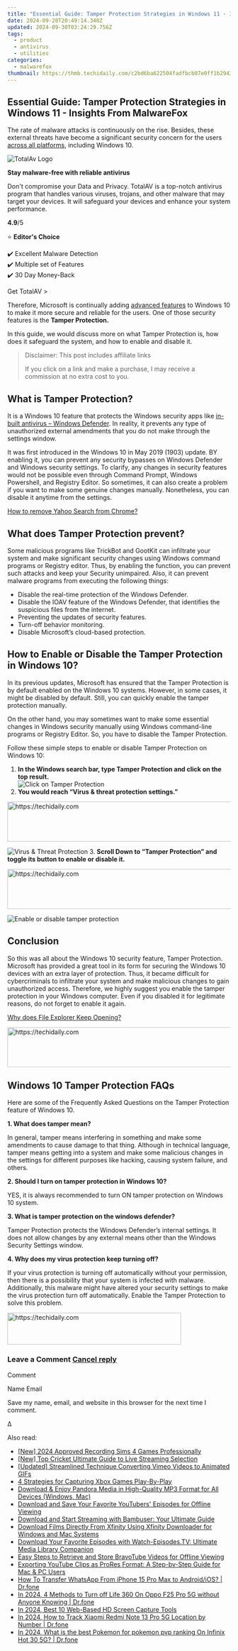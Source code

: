 ```yaml
---
title: "Essential Guide: Tamper Protection Strategies in Windows 11 - Insights From MalwareFox"
date: 2024-09-28T20:49:14.340Z
updated: 2024-09-30T03:24:29.756Z
tags:
  - product
  - antivirus
  - utilities
categories:
  - malwarefox
thumbnail: https://thmb.techidaily.com/c2bd6ba622504fadfbcb07e0ff1b2943eed89d4f17cad9fcf863c9fe9218bf46.jpg
---
```


## Essential Guide: Tamper Protection Strategies in Windows 11 - Insights From MalwareFox

The rate of malware attacks is continuously on the rise. Besides, these external threats have become a significant security concern for the users [across all platforms](https://tools.techidaily.com/malwarefox/products/), including Windows 10.

![TotalAv Logo](https://www.malwarefox.com/wp-content/uploads/2024/02/totalav-svg.webp "totalav-svg")

**Stay malware-free with reliable antivirus**

Don't compromise your Data and Privacy. TotalAV is a top-notch antivirus program that handles various viruses, trojans, and other malware that may target your devices. It will safeguard your devices and enhance your system performance.

**4.9**/5

⭐ **Editor's Choice**

✔️ Excellent Malware Detection  
✔️ Multiple set of Features  
✔️ 30 Day Money-Back

[](https://tools.techidaily.com/malwarefox/products/) Get TotalAV > 

Therefore, Microsoft is continually adding [advanced features](https://www.microsoft.com/en-in/windows/comprehensive-security) to Windows 10 to make it more secure and reliable for the users. One of those security features is the **Tamper Protection.** 

In this guide, we would discuss more on what Tamper Protection is, how does it safeguard the system, and how to enable and disable it.

>  Disclaimer: This post includes affiliate links
>
>  If you click on a link and make a purchase, I may receive a commission at no extra cost to you.
>

## What is Tamper Protection?

It is a Windows 10 feature that protects the Windows security apps like [in-built antivirus – Windows Defender](https://tools.techidaily.com/malwarefox/products/). In reality, it prevents any type of unauthorized external amendments that you do not make through the settings window.

It was first introduced in the Windows 10 in May 2019 (1903) update. BY enabling it, you can prevent any security bypasses on Windows Defender and Windows security settings. To clarify, any changes in security features would not be possible even through Command Prompt, Windows Powershell, and Registry Editor. So sometimes, it can also create a problem if you want to make some genuine changes manually. Nonetheless, you can disable it anytime from the settings.

[How to remove Yahoo Search from Chrome?](https://tools.techidaily.com/malwarefox/products/)

## What does Tamper Protection prevent?

Some malicious programs like TrickBot and GootKit can infiltrate your system and make significant security changes using Windows command programs or Registry editor. Thus, by enabling the function, you can prevent such attacks and keep your Security unimpaired. Also, it can prevent malware programs from executing the following things:

* Disable the real-time protection of the Windows Defender.
* Disable the IOAV feature of the Windows Defender, that identifies the suspicious files from the internet.
* Preventing the updates of security features.
* Turn-off behavior monitoring.
* Disable Microsoft’s cloud-based protection.

## How to Enable or Disable the Tamper Protection in Windows 10?

In its previous updates, Microsoft has ensured that the Tamper Protection is by default enabled on the Windows 10 systems. However, in some cases, it might be disabled by default. Still, you can quickly enable the tamper protection manually.

On the other hand, you may sometimes want to make some essential changes in Windows security manually using Windows command-line programs or Registry Editor. So, you have to disable the Tamper Protection.

Follow these simple steps to enable or disable Tamper Protection on Windows 10:

1. **In the Windows search bar, type Tamper Protection and click on the top result.**  
![Click on Tamper Protection](https://www.malwarefox.com/wp-content/uploads/2020/06/Click-on-Tamper-Protection.png)
2. **You would reach “Virus & threat protection settings.”**  

<!-- affiliate ads begin -->
<a href="https://aligracehair.sjv.io/c/5597632/1972684/19272" target="_top" id="1972684">
  <img src="//a.impactradius-go.com/display-ad/19272-1972684" border="0" alt="https://techidaily.com" width="728" height="90"/>
</a>
<img height="0" width="0" src="https://aligracehair.sjv.io/i/5597632/1972684/19272" style="position:absolute;visibility:hidden;" border="0" />
<!-- affiliate ads end -->

![Virus & Threat Protection](https://www.malwarefox.com/wp-content/uploads/2020/06/Virus-Threat-Protection.png)
3. **Scroll Down to “Tamper Protection” and toggle its button to enable or disable it.**  

<!-- affiliate ads begin -->
<a href="https://imp.i357552.net/c/5597632/857869/11832" target="_top" id="857869">
  <img src="//a.impactradius-go.com/display-ad/11832-857869" border="0" alt="https://techidaily.com" width="728" height="90"/>
</a>
<img height="0" width="0" src="https://imp.i357552.net/i/5597632/857869/11832" style="position:absolute;visibility:hidden;" border="0" />
<!-- affiliate ads end -->

![Enable or disable tamper protection](https://www.malwarefox.com/wp-content/uploads/2020/06/Enable-disable-tamper-protection.png)

## Conclusion

So this was all about the Windows 10 security feature, Tamper Protection. Microsoft has provided a great tool in its form for securing the Windows 10 devices with an extra layer of protection. Thus, it became difficult for cybercriminals to infiltrate your system and make malicious changes to gain unauthorized access. Therefore, we highly suggest you enable the tamper protection in your Windows computer. Even if you disabled it for legitimate reasons, do not forget to enable it again.

[Why does File Explorer Keep Opening?](https://tools.techidaily.com/malwarefox/products/)

<!-- affiliate ads begin -->
<a href="https://appsumo.8odi.net/c/5597632/2151893/7443" target="_top" id="2151893">
  <img src="//a.impactradius-go.com/display-ad/7443-2151893" border="0" alt="https://techidaily.com" width="728" height="90"/>
</a>
<img height="0" width="0" src="https://appsumo.8odi.net/i/5597632/2151893/7443" style="position:absolute;visibility:hidden;" border="0" />
<!-- affiliate ads end -->

## Windows 10 Tamper Protection FAQs

Here are some of the Frequently Asked Questions on the Tamper Protection feature of Windows 10.

**1\. What does tamper mean?** 

In general, tamper means interfering in something and make some amendments to cause damage to that thing. Although in technical language, tamper means getting into a system and make some malicious changes in the settings for different purposes like hacking, causing system failure, and others.

**2\. Should I turn on tamper protection in Windows 10?** 

YES, it is always recommended to turn ON tamper protection on Windows 10 system.

**3\. What is tamper protection on the windows defender?** 

Tamper Protection protects the Windows Defender’s internal settings. It does not allow changes by any external means other than the Windows Security Settings window.

**4\. Why does my virus protection keep turning off?** 

If your virus protection is turning off automatically without your permission, then there is a possibility that your system is infected with malware. Additionally, this malware might have altered your security settings to make the virus protection turn off automatically. Enable the Tamper Protection to solve this problem.

<!-- affiliate ads begin -->
<a href="https://aligracehair.sjv.io/c/5597632/2135373/19272" target="_top" id="2135373">
  <img src="//a.impactradius-go.com/display-ad/19272-2135373" border="0" alt="https://techidaily.com" width="392" height="72"/>
</a>
<img height="0" width="0" src="https://aligracehair.sjv.io/i/5597632/2135373/19272" style="position:absolute;visibility:hidden;" border="0" />
<!-- affiliate ads end -->

### Leave a Comment [Cancel reply](https://tools.techidaily.com/malwarefox/products/)

Comment

Name Email 

Save my name, email, and website in this browser for the next time I comment.

Δ

<ins class="adsbygoogle"
     style="display:block"
     data-ad-format="autorelaxed"
     data-ad-client="ca-pub-7571918770474297"
     data-ad-slot="1223367746"></ins>

<ins class="adsbygoogle"
     style="display:block"
     data-ad-client="ca-pub-7571918770474297"
     data-ad-slot="8358498916"
     data-ad-format="auto"
     data-full-width-responsive="true"></ins>

<span class="atpl-alsoreadstyle">Also read:</span>
<div><ul>
<li><a href="https://screen-mirroring-recording.techidaily.com/new-2024-approved-recording-sims-4-games-professionally/"><u>[New] 2024 Approved Recording Sims 4 Games Professionally</u></a></li>
<li><a href="https://fox-friendly.techidaily.com/new-top-cricket-ultimate-guide-to-live-streaming-selection/"><u>[New] Top Cricket Ultimate Guide to Live Streaming Selection</u></a></li>
<li><a href="https://vimeo-videos.techidaily.com/updated-streamlined-technique-converting-vimeo-videos-to-animated-gifs/"><u>[Updated] Streamlined Technique Converting Vimeo Videos to Animated GIFs</u></a></li>
<li><a href="https://screen-sharing-recording.techidaily.com/4-strategies-for-capturing-xbox-games-play-by-play/"><u>4 Strategies for Capturing Xbox Games Play-By-Play</u></a></li>
<li><a href="https://fox-pages.techidaily.com/download-and-enjoy-pandora-media-in-high-quality-mp3-format-for-all-devices-windows-mac/"><u>Download & Enjoy Pandora Media in High-Quality MP3 Format for All Devices (Windows, Mac)</u></a></li>
<li><a href="https://fox-pages.techidaily.com/download-and-save-your-favorite-youtubers-episodes-for-offline-viewing/"><u>Download and Save Your Favorite YouTubers' Episodes for Offline Viewing</u></a></li>
<li><a href="https://fox-pages.techidaily.com/download-and-start-streaming-with-bambuser-your-ultimate-guide/"><u>Download and Start Streaming with Bambuser: Your Ultimate Guide</u></a></li>
<li><a href="https://fox-pages.techidaily.com/download-films-directly-from-xfinity-using-xfinity-downloader-for-windows-and-mac-systems/"><u>Download Films Directly From Xfinity Using Xfinity Downloader for Windows and Mac Systems</u></a></li>
<li><a href="https://fox-pages.techidaily.com/download-your-favorite-episodes-with-watch-episodestv-ultimate-media-library-companion/"><u>Download Your Favorite Episodes with Watch-Episodes.TV: Ultimate Media Library Companion</u></a></li>
<li><a href="https://fox-pages.techidaily.com/easy-steps-to-retrieve-and-store-bravotube-videos-for-offline-viewing/"><u>Easy Steps to Retrieve and Store BravoTube Videos for Offline Viewing</u></a></li>
<li><a href="https://fox-pages.techidaily.com/exporting-youtube-clips-as-prores-format-a-step-by-step-guide-for-mac-and-pc-users/"><u>Exporting YouTube Clips as ProRes Format: A Step-by-Step Guide for Mac & PC Users</u></a></li>
<li><a href="https://review-topics.techidaily.com/how-to-transfer-whatsapp-from-iphone-15-pro-max-to-androidios-drfone-by-drfone-transfer-whatsapp-from-ios-transfer-whatsapp-from-ios/"><u>How To Transfer WhatsApp From iPhone 15 Pro Max to Android/iOS? | Dr.fone</u></a></li>
<li><a href="https://change-location.techidaily.com/in-2024-4-methods-to-turn-off-life-360-on-oppo-f25-pro-5g-without-anyone-knowing-drfone-by-drfone-virtual-android/"><u>In 2024, 4 Methods to Turn off Life 360 On Oppo F25 Pro 5G without Anyone Knowing | Dr.fone</u></a></li>
<li><a href="https://remote-screen-capture.techidaily.com/in-2024-best-10-web-based-hd-screen-capture-tools/"><u>In 2024, Best 10 Web-Based HD Screen Capture Tools</u></a></li>
<li><a href="https://android-location-track.techidaily.com/in-2024-how-to-track-xiaomi-redmi-note-13-pro-5g-location-by-number-drfone-by-drfone-virtual-android/"><u>In 2024, How to Track Xiaomi Redmi Note 13 Pro 5G Location by Number | Dr.fone</u></a></li>
<li><a href="https://android-pokemon-go.techidaily.com/in-2024-what-is-the-best-pokemon-for-pokemon-pvp-ranking-on-infinix-hot-30-5g-drfone-by-drfone-virtual-android/"><u>In 2024, What is the best Pokemon for pokemon pvp ranking On Infinix Hot 30 5G? | Dr.fone</u></a></li>
</ul></div>

